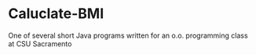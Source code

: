 # Caluclate-BMI
One of several short Java programs written for an o.o. programming class at CSU Sacramento
